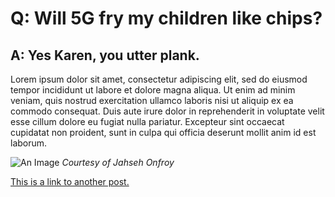 # Q: Will 5G fry my children like chips?
## A: Yes Karen, you utter plank.

Lorem ipsum dolor sit amet, consectetur adipiscing elit, sed do eiusmod tempor incididunt ut labore et dolore magna aliqua. Ut enim ad minim veniam, quis nostrud exercitation ullamco laboris nisi ut aliquip ex ea commodo consequat. Duis aute irure dolor in reprehenderit in voluptate velit esse cillum dolore eu fugiat nulla pariatur. Excepteur sint occaecat cupidatat non proident, sunt in culpa qui officia deserunt mollit anim id est laborum.

![An Image](https://lh3.googleusercontent.com/proxy/FO_wH8A5TH90wlIoZuwICgBPTWmr8w1TwKODputcNPfcVoVuyBo7UlQRWvFUvyt9BcWi3pHL9zphYY0xiKQ85ifeUs4kOxhRablQ5_Lk0SAKFoZIGAt-n2DIq3YPmQPMretV-Oj5qTsCecp28A)
*Courtesy of Jahseh Onfroy*

[This is a link to another post.](#example.md)